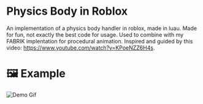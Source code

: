 # Physics Body in Roblox
An implementation of a physics body handler in roblox, made in luau. Made for fun, not exactly the best code for usage. Used to combine with my FABRIK implentation for procedural animation. Inspired and guided by this video: https://www.youtube.com/watch?v=KPoeNZZ6H4s.

# 🖼️ Example
![Demo Gif](/ExampleUsage.gif)
